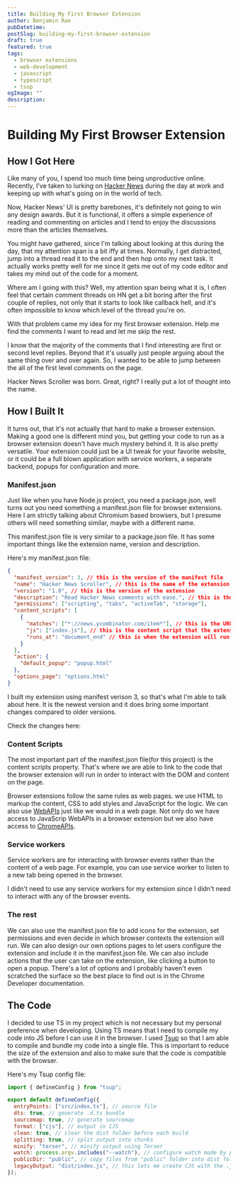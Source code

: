 ```yaml
---
title: Building My First Browser Extension
author: Benjamin Rae
pubDatetime:
postSlug: building-my-first-browser-extension
draft: true
featured: true
tags:
  - browser extensions
  - web-development
  - javascript
  - typescript
  - tsup
ogImage: ""
description:
---
```


# Building My First Browser Extension

## How I Got Here

Like many of you, I spend too much time being unproductive online. Recently, I've taken to lurking on [Hacker News](https://news.ycombinator.com/) during the day at work and keeping up with what's going on in the world of tech.

Now, Hacker News' UI is pretty barebones, it's definitely not going to win any design awards. But it is functional, it offers a simple experience of reading and commenting on articles and I tend to enjoy the discussions more than the articles themselves.

You might have gathered, since I'm talking about looking at this during the day, that my attention span is a bit iffy at times. Normally, I get distracted, jump into a thread read it to the end and then hop onto my next task. It actually works pretty well for me since it gets me out of my code editor and takes my mind out of the code for a moment.

Where am I going with this? Well, my attention span being what it is, I often feel that certain comment threads on HN get a bit boring after the first couple of replies, not only that it starts to look like callback hell, and it's often impossible to know which level of the thread you're on.

With that problem came my idea for my first browser extension. Help me find the comments I want to read and let me skip the rest.

I know that the majority of the comments that I find interesting are first or second level replies. Beyond that it's usually just people arguing about the same thing over and over again. So, I wanted to be able to jump between the all of the first level comments on the page.

Hacker News Scroller was born. Great, right? I really put a lot of thought into the name.

## How I Built It

It turns out, that it's not actually that hard to make a browser extension. Making a good one is different mind you, but getting your code to run as a browser extension doesn't have much mystery behind it. It is also pretty versatile. Your extension could just be a UI tweak for your favorite website, or it could be a full blown application with service workers, a separate backend, popups for configuration and more.

### Manifest.json

Just like when you have Node.js project, you need a package.json, well turns out you need something a manifest.json file for browser extensions. Here I am strictly talking about Chromium based browsers, but I presume others will need something similar, maybe with a different name.

This manifest.json file is very similar to a package.json file. It has some important things like the extension name, version and description.

Here's my manifest.json file:

```json
{
  "manifest_version": 3, // this is the version of the manifest file
  "name": "Hacker News Scroller", // this is the name of the extension
  "version": "1.0", // this is the version of the extension
  "description": "Read Hacker News comments with ease.", // this is the description of the extension
  "permissions": ["scripting", "tabs", "activeTab", "storage"],
  "content_scripts": [
    {
      "matches": ["*://news.ycombinator.com/item*"], // this is the URL that the extension will run on
      "js": ["index.js"], // this is the content script that the extension will run
      "runs_at": "document_end" // this is when the extension will run
    }
  ],
  "action": {
    "default_popup": "popup.html"
  },
  "options_page": "options.html"
}
```

I built my extension using manifest verison 3, so that's what I'm able to talk about here. It is the newest version and it does bring some important changes compared to older versions.

[//]: # "TODO: Add link to manifest.json docs"

Check the changes here:

### Content Scripts

The most important part of the manifest.json file(for this project) is the content scripts property. That's where we are able to link to the code that the browser extension will run in order to interact with the DOM and content on the page.

Browser extensions follow the same rules as web pages. we use HTML to markup the content, CSS to add styles and JavaScript for the logic. We can also use [WebAPIs](https://developer.mozilla.org/en-US/docs/Web/API) just like we would in a web page. Not only do we have access to JavaScrip WebAPIs in a browser extension but we also have access to [ChromeAPIs](https://developer.chrome.com/docs/extensions/reference/).

### Service workers

Service workers are for interacting with browser events rather than the content of a web page. For example, you can use service worker to listen to a new tab being opened in the browser.

I didn't need to use any service workers for my extension since I didn't need to interact with any of the browser events.

### The rest

We can also use the manifest.json file to add icons for the extension, set permissions and even decide in which browser contexts the extension will run. We can also design our own options pages to let users configure the extension and include it in the manifest.json file. We can also include actions that the user can take on the extension, like clicking a button to open a popup. There's a lot of options and I probably haven't even scratched the surface so the best place to find out is in the Chrome Developer documentation.

## The Code

I decided to use TS in my project which is not necessary but my personal preference when developing. Using TS means that I need to compile my code into JS before I can use it in the browser. I used [Tsup](https://tsup.egoist.dev/) so that I am able to compile and bundle my code into a single file. This is important to reduce the size of the extension and also to make sure that the code is compatible with the browser.

Here's my Tsup config file:

```js
import { defineConfig } from "tsup";

export default defineConfig({
  entryPoints: ["src/index.ts"], // source file
  dts: true, // generate .d.ts bundle
  sourcemap: true, // generate sourcemap
  format: ["cjs"], // output in CJS
  clean: true, // clear the dist folder before each build
  splitting: true, // split output into chunks
  minify: "terser", // minify output using Terser
  watch: process.argv.includes("--watch"), // configure watch mode by passing "--watch" to the CLI
  publicDir: "public", // copy files from "public" folder into dist folder
  legacyOutput: "dist/index.js", // this lets me create CJS with the .js extension instead of .cjs extension
});
```

